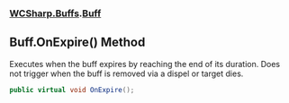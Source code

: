 ### [WCSharp.Buffs](WCSharp.Buffs.md 'WCSharp.Buffs').[Buff](WCSharp.Buffs.Buff.md 'WCSharp.Buffs.Buff')

## Buff.OnExpire() Method

Executes when the buff expires by reaching the end of its duration. Does not trigger when the buff is removed via a dispel or target dies.

```csharp
public virtual void OnExpire();
```